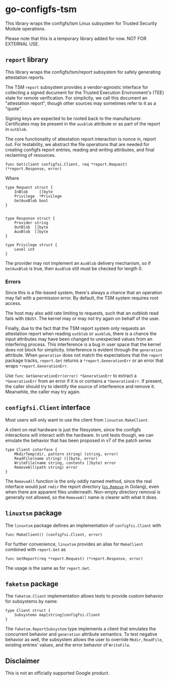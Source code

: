 # go-configfs-tsm

This library wraps the configfs/tsm Linux subsystem for Trusted Security Module operations.

Please note that this is a temporary library added for now. NOT FOR EXTERNAL USE.

## `report` library

This library wraps the configfs/tsm/report subsystem for safely generating
attestation reports.

The TSM `report` subsystem provides a vendor-agnostic interface for collecting a
signed document for the Trusted Execution Environment's (TEE) state for remote
verification. For simplicity, we call this document an "attestation report",
though other sources may sometimes refer to it as a "quote".

Signing keys are expected to be rooted back to the manufacturer. Certificates
may be present in the `auxblob` attribute or as part of the report in `outblob`.

The core functionality of attestation report interaction is nonce in, report
out. For testability, we abstract the file operations that are needed for
creating configfs report entries, reading and writing attributes, and final
reclaiming of resources.

```golang
func Get(client configfsi.Client, req *report.Request) (*report.Response, error)
```

Where

```golang
type Request struct {
	InBlob     []byte
	Privilege  *Privilege
	GetAuxBlob bool
}


type Response struct {
	Provider string
	OutBlob  []byte
	AuxBlob  []byte
}

type Privilege struct {
	Level int
}
```

The provider may not implement an `AuxBlob` delivery mechanism, so if
`GetAuxBlob` is true, then `AuxBlob` still must be checked for length 0.

### Errors

Since this is a file-based system, there's always a chance that an operation may
fail with a permission error. By default, the TSM system requires root access.

The host may also add rate limiting to requests, such that an outblob read fails
with `EBUSY`. The kernel may or may not try again on behalf of the user.

Finally, due to the fact that the TSM report system only requests an attestation
report when reading `outblob` or `auxblob`, there is a chance the input
attributes may have been changed to unexpected values from an interfering
process. This interference is a bug in user space that the kernel does not block
for simplicity. Interference is evident through the `generation` attribute. When
`generation` does not match the expectations that the `report` package tracks,
`report.Get` returns a `*report.GenerationErr` or an error that wraps
`*report.GenerationErr`.

Use `func GetGenerationErr(error) *GenerationErr` to extract a `*GenerationErr`
from an error if it is or contains a `*GenerationErr`. If present, the caller
should try to identify the source of interference and remove it. Meanwhile, the
caller may try again.

## `configfsi.Client` interface

Most users will only want to use the client from `linuxtsm.MakeClient`.

A client on real hardware is just the filesystem, since the configfs
interactions will interact with the hardware. In unit tests though, we can
emulate the behavior that has been proposed in v7 of the patch series

```golang
type Client interface {
	MkdirTemp(dir, pattern string) (string, error)
	ReadFile(name string) ([]byte, error)
	WriteFile(name string, contents []byte) error
	RemoveAll(path string) error
}
```

The `RemoveAll` function is the only oddly named method, since the real
interface would just `rmdir` the report directory
([`os.Remove`](https://pkg.go.dev/os#Remove) in Golang), even when there are
apparent files underneath. Non-empty directory removal is generally not allowed,
so the `RemoveAll` name is clearer with what it does.

## `linuxtsm` package

The `linuxtsm` package defines an implementation of `configfsi.Client` with

```golang
func MakeClient() (configfsi.Client, error)
```

For further convenience, `linuxtsm` provides an alias for `MakeClient` combined with `report.Get` as

```golang
func GetReport(req *report.Request) (*report.Response, error)
```

The usage is the same as for `report.Get`.

## `faketsm` package

The `faketsm.Client` implementation allows tests to provide custom behavior for subsystems by name:

```golang
type Client struct {
	Subsystems map[string]configfsi.Client
}
```

The `faketsm.ReportSubsystem` type implements a client that emulates the
concurrent behavior and `generation` attribute semantics. To test negative
behavior as well, the subsystem allows the user to override `Mkdir`, `ReadFile`,
existing entries' values, and the error behavior of `WriteFile`.

## Disclaimer

This is not an officially supported Google product.
